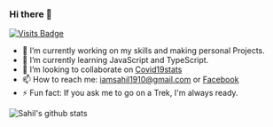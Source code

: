 ### Hi there 👋

[![Visits Badge](https://badges.pufler.dev/visits/puf17640/git-badges)](https://badges.pufler.dev)


- 🔭 I’m currently working on my skills and making personal Projects.
- 🌱 I’m currently learning JavaScript and TypeScript.
- 👯 I’m looking to collaborate on [Covid19stats](https://github.com/iamsahil1910/covid19stats)
- 📫 How to reach me: iamsahil1910@gmail.com or [Facebook](https://facebook.com/iamsahil1910)
- ⚡ Fun fact: If you ask me to go on a Trek, I'm always ready.

![Sahil's github stats](https://github-readme-stats.vercel.app/api?username=iamsahil1910&show_icons=true)

